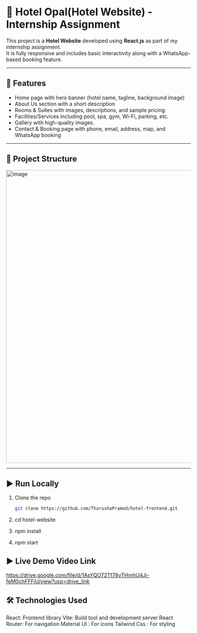 # 🏨 Hotel Opal(Hotel Website) - Internship Assignment

This project is a **Hotel Website** developed using **React.js** as part of my internship assignment.  
It is fully responsive and includes basic interactivity along with a WhatsApp-based booking feature.

---

## 📌 Features

- Home page with hero banner (hotel name, tagline, background image)
- About Us section with a short description
- Rooms & Suites with images, descriptions, and sample pricing
- Facilities/Services including pool, spa, gym, Wi-Fi, parking, etc.
- Gallery with high-quality images.
- Contact & Booking page with phone, email, address, map, and WhatsApp booking

---

## 📂 Project Structure

<img width="706" height="798" alt="image" src="https://github.com/user-attachments/assets/f398bc42-5ca8-4873-acd6-a7351daafa73" />


---

## ▶️ Run Locally

1. Clone the repo
   ```bash
   git clone https://github.com/TharushaPramod/hotel-frontend.git

2. cd hotel-website

3. npm install

4. npm start

## ▶️ Live Demo Video Link 

https://drive.google.com/file/d/1AsYQO72Tf78vTHmhU4Jj-feM0chFFFjU/view?usp=drive_link

## 🛠 Technologies Used

React: Frontend library
Vite: Build tool and development server
React Router: For navigation
Material UI : For icons
Tailwind Css : For styling
